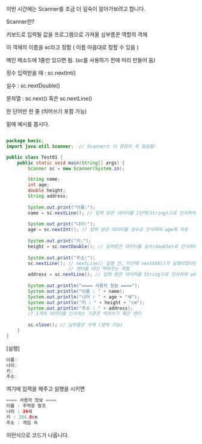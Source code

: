 이번 시간에는 Scanner를 조금 더 깊숙이 알아가보려고 합니다.

Scanner란?

키보드로 입력될 값을 프로그램으로 가져올 심부름꾼 역할의 객체

이 객체의 이름을 sc라고 정함 ( 이름 마음대로 정할 수 있음 )
 
메인 메소드에 1줄만 있으면 됨. (sc를 사용하기 전에 미리 만들어 둠)
 
정수 입력받을 때 : sc.nextInt()

실수 : sc.nextDouble()

문자열 : sc.next() 혹은 sc.nextLine()

한 단어만 한 줄 (띄어쓰기 포함 가능)

밑에 예시를 봅시다.
 
```java

package basic;
import java.util.Scanner;  // Scanner는 이 문장이 꼭 필요함! 

public class Test01 {
	public static void main(String[] args) {
		Scanner sc = new Scanner(System.in); 

		String name;
		int age;
		double height;
		String address;
		
		System.out.print("이름:");
		name = sc.nextLine(); // 입력 받은 데이터를 1단어(String)으로 인식하여 name에 저장
		
		System.out.print("나이:");
		age = sc.nextInt(); // 입력 받은 데이터를 정수로 인식하여 age에 저장
		
		System.out.print("키:");
		height = sc.nextDouble(); // 입력받은 데이터를 실수(double)로 인식하여 height에 저장
		
		System.out.print("주소:");
		sc.nextLine(); // nextLine() 실행 전, 이전에 nextXXX()가 실행되었다면 이 한 줄을 추가해야 됨
					   // 엔터를 대신 먹어주는 역할
		address = sc.nextLine(); // 입력 받은 데이터를 String으로 인식하여 address에 저장
		
		System.out.println("==== 사용자 정보 ====");
		System.out.println("이름 : " + name);
		System.out.println("나이 : " + age + "세");
		System.out.println("키 : " + height + "cm");
		System.out.println("주소 : " + address);
		// 1개의 데이터를 인식하는 기준은 띄어쓰기 혹은 엔터
		
	    sc.close(); // 심부름꾼 삭제 (생략 가능) 
	}
}
```
[실행]

```java
이름:
나이:
키:
주소:
```

여기에 입력을 해주고 실행을 시키면
```java
==== 사용자 정보 ====
이름 : 주먹왕 랄프
나이 : 34세
키 : 204.0cm
주소 : 게임 속
```

이런식으로 코드가 나옵니다.
